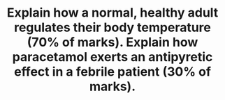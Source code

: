 ---
title: "Explain how a normal, healthy adult regulates their body temperature (70% of marks). Explain how paracetamol exerts an antipyretic effect in a febrile patient (30% of marks)."
entityType: SAQ
exam: PEX
college: CICM
year: 2009
sitting: A
question: 04
passRate: 40
lo:
- "[[L1]]"
EC_expectedDomains:
- "Outlining the requirements of the temperature sensors, control processing area, and the effectors is essential in order to pass this question."
EC_extraCredit: []
EC_errorsCommon:
- "Most candidates mentioned sweating, shivering, vascular response, and behavioural response to cold environment."
- "Most candidates did not mention where the temperature sensors are and the possible hormonal response to changes in the temperature of the environment."
- "The interaction between interleukin-1 (and other pyrogens) and prostaglandin production in the hypothalamus was also not discussed."
resources:
- "Guyton & Hall 11th Edition page 894-901"
---